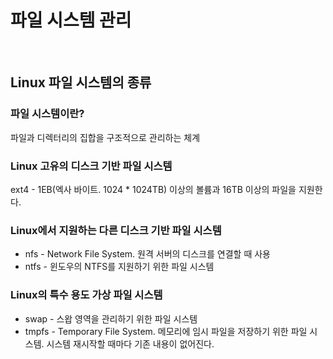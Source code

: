# 파일 시스템 관리

<br/>

## Linux 파일 시스템의 종류
### 파일 시스템이란?
파일과 디렉터리의 집합을 구조적으로 관리하는 체계

### Linux 고유의 디스크 기반 파일 시스템
ext4 - 1EB(엑사 바이트. 1024 * 1024TB) 이상의 볼륨과 16TB 이상의 파일을 지원한다.

### Linux에서 지원하는 다른 디스크 기반 파일 시스템
- nfs - Network File System. 원격 서버의 디스크를 연결할 때 사용
- ntfs - 윈도우의 NTFS를 지원하기 위한 파일 시스템

### Linux의 특수 용도 가상 파일 시스템
- swap - 스왑 영역을 관리하기 위한 파일 시스템  
- tmpfs - Temporary File System. 메모리에 임시 파일을 저장하기 위한 파일 시스템. 시스템 재시작할 때마다 기존 내용이 없어진다.
